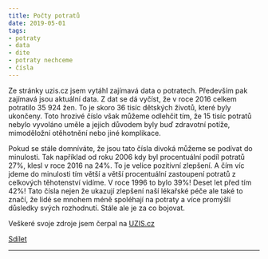```yaml
---
title: Počty potratů
date: 2019-05-01  
tags: 
- potraty
- data
- dite
- potraty nechceme
- čísla
---
```


Ze stránky uzis.cz jsem vytáhl zajímavá data o potratech. Především pak zajímavá jsou aktuální data. Z dat se dá vyčíst, že v roce 2016 celkem potratilo 35 924 žen. To je skoro 36 tisíc dětských životů, které byly ukončeny. Toto hrozivé číslo však můžeme odlehčit tím, že 15 tisíc potratů nebylo vyvoláno uměle a jejich důvodem byly buď zdravotní potíže, mimoděložní otěhotnění nebo jiné komplikace. 

Pokud se stále domníváte, že jsou tato čísla divoká můžeme se podívat do minulosti. Tak například od roku 2006 kdy byl procentuální podíl potratů 27%, klesl v roce 2016 na 24%. To je velice pozitivní zlepšení. A čím víc jdeme do minulosti tím větší a větší procentuální zastoupení potratů z celkových těhotenství vidíme. V roce 1996 to bylo 39%! Deset let před tím 42%!
Tato čísla nejen že ukazují zlepšení naší lékařské péče ale také to značí, že lidé se mnohem méně spoléhají na potraty a více promýšlí důsledky svých rozhodnutí. Stále ale je za co bojovat.

Veškeré svoje zdroje jsem čerpal na <a href="http://www.uzis.cz/katalog/zdravotnicka-statistika/potraty">UZIS.cz</a>
<div class="fb-share-button" data-href="https://cranky-brattain-9738bc.netlify.com/" data-layout="button_count" data-size="small"><a target="_blank" href="https://www.facebook.com/sharer/sharer.php?u=https%3A%2F%2Fcranky-brattain-9738bc.netlify.com%2F&amp;src=sdkpreparse" class="fb-xfbml-parse-ignore">Sdílet</a></div>

---